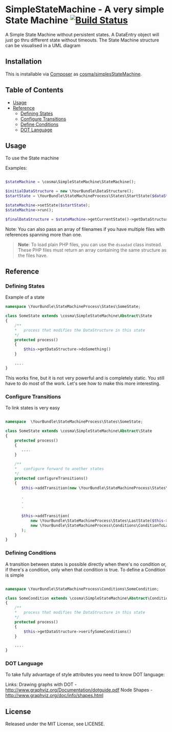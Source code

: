 SimpleStateMachine -  A very simple State Machine  [![Build Status](https://drone.io/bitbucket.org/cosma/simplestatemachine/status.png)](https://drone.io/bitbucket.org/cosma/simplestatemachine/latest)
=================================================

A Simple State Machine without persistent states.
A DataEntry object will just go thru different state without timeouts.
The State Machine structure can be visualised in a UML diagram



## Installation ##

This is installable via [Composer](https://getcomposer.org/) as [cosma/simplesStateMachine](https://packagist.org/packages/cosma/simplesStateMachine).

## Table of Contents

- [Usage](#usage)
- [Reference](#reference)
  - [Defining States](#defining-states)
  - [Configure Transitions](#configure-transitions)
  - [Define Conditions](#define-conditions)
  - [DOT Language](#dot-language)

## Usage ##


To use the State machine

Examples:

```php

$stateMachine = \cosma\SimpleStateMachine\StateMachine();

$initialDataStructure = new \YourBundle\DataStructure();
$startState = \YourBundle\StateMachineProcess\States\StartState($dataStucture);

$stateMachine->setState($startState);
$stateMachine->run();

$finalDataStructure = $stateMachine->getCurrentState()->getDataStructure();
```

Note: You can also pass an array of filenames if you have multiple files with
references spanning more than one.

> **Note**: To load plain PHP files, you can use the `dsaadad`
> class instead. These PHP files must return an array containing the same
> structure as the  files have.

## Reference ##

### Defining States ###

Example of a state

```php
namespace \YourBundle\StateMachineProcess\States\SomeState;

class SomeState extends \cosma\SimpleStateMachine\Abstract\State
{
    /**
    *   process that modifies the DataStructure in this state
    */
    protected process()
    {
        $this->getDataStructure->doSomething()
    }

    ....
}
```

This works fine, but it is not very powerful and is completely static. You
still have to do most of the work. Let's see how to make this more interesting.

### Configure Transitions ###

To link states is very easy

```php

namespace  \YourBundle\StateMachineProcess\States\SomeState;

class SomeState extends \cosma\SimpleStateMachine\Abstract\State
{
    protected process()
    {
       ....
    }

    /**
    *   configure forward to another states
    */
    protected configureTransitions()
    {
       $this->addTransition(new \YourBundle\StateMachineProcess\States\AnotherState($this->getDataStricture()));

       .
       .
       .

       $this->addTransition(
           new \YourBundle\StateMachineProcess\States\LastState($this->getDataStricture()),
           new \YourBundle\StateMachineProcess\Conditions\ConditionToLastState($this->getDataStricture())
       );
    }
}
```

### Defining Conditions ###

A transition between states is possible directly when there's no condition or, if there's a condition, only when that condition is true.
To define a Condition is simple

```php

namespace \YourBundle\StateMachineProcess\Conditions\SomeCondition;

class SomeCondition extends \cosma\SimpleStateMachine\Abstract\Condition
{
    /**
    *   process that modifies the DataStructure in this state
    */
    protected process()
    {
        $this->getDataStructure->verifySomeConditions()
    }

    ....
}
```


### DOT Language ###

To take fully advantage of style attributes you need to know DOT language:

Links:
Drawing graphs with DOT - http://www.graphviz.org/Documentation/dotguide.pdf
Node Shapes - http://www.graphviz.org/doc/info/shapes.html


## License ##

Released under the MIT License, see LICENSE.